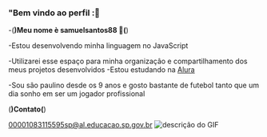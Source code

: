 ### "Bem vindo ao perfil :💟
-(**)Meu nome è samuelsantos88 🖤(**)

-Estou desenvolvendo minha linguagem no JavaScript

-Utilizarei esse espaço para minha organizaçâo e compartilhamento dos meus projetos desenvolvidos
-Estou estudando na [Alura](https://www.alura.com.br)

-Sou sâo paulino desde os 9 anos e gosto bastante de futebol tanto que um dia sonho em ser um jogador profissional

(**)Contato(**)

00001083115595sp@al.educacao.sp.gov.br
![descrição do GIF](https://media1.tenor.com/m/ooaOJO2KUrMAAAAC/jjk-jujutsu-kaisen.gif)
